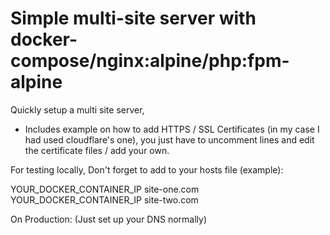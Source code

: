 # Simple multi-site server with docker-compose/nginx:alpine/php:fpm-alpine

Quickly setup a multi site server, 
 
 - Includes example on how to add HTTPS / SSL Certificates (in my case I had used cloudflare's one), you just have to uncomment lines and edit the certificate files / add your own.

For testing locally, Don't forget to add to your hosts file (example):

YOUR_DOCKER_CONTAINER_IP    site-one.com
YOUR_DOCKER_CONTAINER_IP    site-two.com

On Production:
(Just set up your DNS normally)

